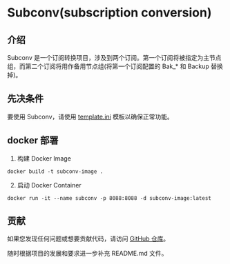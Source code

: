 # Subconv(subscription conversion)

## 介绍
Subconv 是一个订阅转换项目，涉及到两个订阅。第一个订阅将被指定为主节点组，而第二个订阅将用作备用节点组(将第一个订阅配置的 Bak_* 和 Backup 替换掉)。

## 先决条件
要使用 Subconv，请使用 [template.ini](https://raw.githubusercontent.com/this-cat/clash-template/main/template.ini) 模板以确保正常功能。


## docker 部署
1. 构建 Docker Image
```commandline
docker build -t subconv-image .
```
2. 启动 Docker Container
```commandline
docker run -it --name subconv -p 8088:8088 -d subconv-image:latest
```

## 贡献
如果您发现任何问题或想要贡献代码，请访问 [GitHub 仓库](https://github.com/this-cat/subconv)。

随时根据项目的发展和要求进一步补充 README.md 文件。